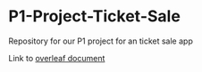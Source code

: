 # P1-Project-Ticket-Sale
Repository for our P1 project for an ticket sale app 

Link to [overleaf document](https://www.overleaf.com/3442751588ndpzddyccwfb)
